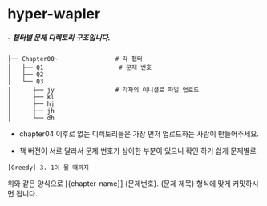 # hyper-wapler

##### - 챕터별 문제 디렉토리 구조입니다.

    ├── Chapter00~                # 각 챕터
    │   ├── Q1                     # 문제 번호
    │   ├── Q2
    │   └── Q3
    │      ├── jy                 # 각자의 이니셜로 파일 업로드
    │      ├── kl
    │      ├── hj
    │      ├── jh
    │      └── dh

- chapter04 이후로 없는 디렉토리들은 가장 먼저 업로드하는 사람이 만들어주세요.

- 책 버전이 서로 달라서 문제 번호가 상이한 부분이 있으니 확인 하기 쉽게 문제별로
```
[Greedy] 3. 1이 될 때까지
```
위와 같은 양식으로 [{chapter-name}] {문제번호}. {문제 제목} 형식에 맞게 커밋하시면 됩니다.
